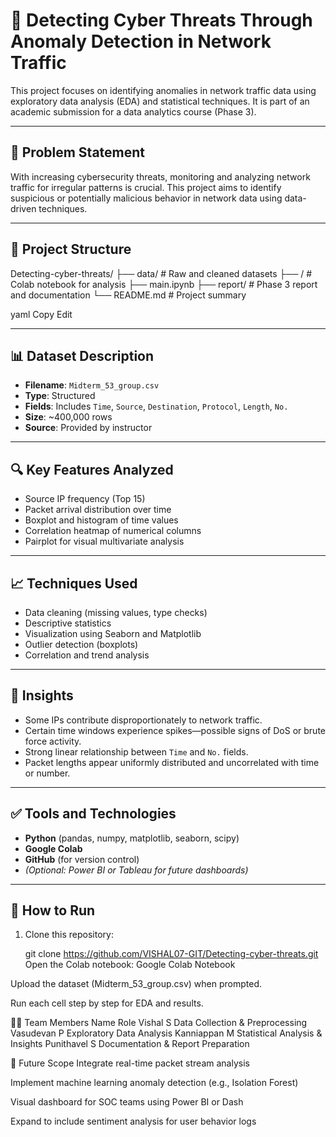 # 🚨 Detecting Cyber Threats Through Anomaly Detection in Network Traffic

This project focuses on identifying anomalies in network traffic data using exploratory data analysis (EDA) and statistical techniques. It is part of an academic submission for a data analytics course (Phase 3).

---

## 📌 Problem Statement

With increasing cybersecurity threats, monitoring and analyzing network traffic for irregular patterns is crucial. This project aims to identify suspicious or potentially malicious behavior in network data using data-driven techniques.

---

## 📁 Project Structure

Detecting-cyber-threats/
├── data/ # Raw and cleaned datasets
├── / # Colab notebook for analysis
├── main.ipynb
├── report/ # Phase 3 report and documentation
└── README.md # Project summary

yaml
Copy
Edit

---

## 📊 Dataset Description

- **Filename**: `Midterm_53_group.csv`
- **Type**: Structured
- **Fields**: Includes `Time`, `Source`, `Destination`, `Protocol`, `Length`, `No.`
- **Size**: ~400,000 rows
- **Source**: Provided by instructor

---

## 🔍 Key Features Analyzed

- Source IP frequency (Top 15)
- Packet arrival distribution over time
- Boxplot and histogram of time values
- Correlation heatmap of numerical columns
- Pairplot for visual multivariate analysis

---

## 📈 Techniques Used

- Data cleaning (missing values, type checks)
- Descriptive statistics
- Visualization using Seaborn and Matplotlib
- Outlier detection (boxplots)
- Correlation and trend analysis

---

## 🧠 Insights

- Some IPs contribute disproportionately to network traffic.
- Certain time windows experience spikes—possible signs of DoS or brute force activity.
- Strong linear relationship between `Time` and `No.` fields.
- Packet lengths appear uniformly distributed and uncorrelated with time or number.

---

## ✅ Tools and Technologies

- **Python** (pandas, numpy, matplotlib, seaborn, scipy)
- **Google Colab**
- **GitHub** (for version control)
- *(Optional: Power BI or Tableau for future dashboards)*

---

## 📌 How to Run

1. Clone this repository:

   git clone https://github.com/VISHAL07-GIT/Detecting-cyber-threats.git
Open the Colab notebook:
Google Colab Notebook

Upload the dataset (Midterm_53_group.csv) when prompted.

Run each cell step by step for EDA and results.

👨‍💻 Team Members
Name	Role
Vishal S	Data Collection & Preprocessing
Vasudevan P	Exploratory Data Analysis
Kanniappan M	Statistical Analysis & Insights
Punithavel S	Documentation & Report Preparation

📌 Future Scope
Integrate real-time packet stream analysis

Implement machine learning anomaly detection (e.g., Isolation Forest)

Visual dashboard for SOC teams using Power BI or Dash

Expand to include sentiment analysis for user behavior logs
